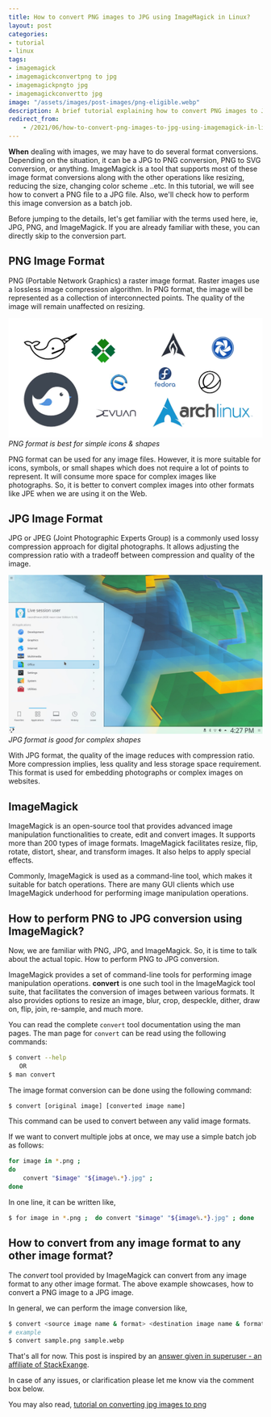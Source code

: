 ```yaml
---
title: How to convert PNG images to JPG using ImageMagick in Linux?
layout: post
categories:
- tutorial
- linux
tags:
- imagemagick
- imagemagickconvertpng to jpg
- imagemagickpngto jpg
- imagemagickconvertto jpg
image: "/assets/images/post-images/png-eligible.webp"
description: A brief tutorial explaining how to convert PNG images to JPG using the ImageMagick/convert tool. Also, learn the difference between PNG and JPG images.
redirect_from:
    - /2021/06/how-to-convert-png-images-to-jpg-using-imagemagick-in-linux/
---
```


**When** dealing with images, we may have to do several format conversions. Depending on the situation, it can be a JPG to PNG conversion, PNG to SVG conversion, or anything. ImageMagick is a tool that supports most of these image format conversions along with the other operations like resizing, reducing the size, changing color scheme ..etc. In this tutorial, we will see how to convert a PNG file to a JPG file. Also, we'll check how to perform this image conversion as a batch job.

Before jumping to the details, let's get familiar with the terms used here, ie, JPG, PNG, and ImageMagick. If you are already familiar with these, you can directly skip to the conversion part.

## PNG Image Format
PNG (Portable Network Graphics) a raster image format. Raster images use a lossless image compression algorithm. In PNG format, the image will be represented as a collection of interconnected points. The quality of the image will remain unaffected on resizing.

![PNG format is good for simple images](/assets/images/post-images/png-eligible.webp)
*PNG format is best for simple icons & shapes*

PNG format can be used for any image files. However, it is more suitable for icons, symbols, or small shapes which does not require a lot of points to represent. It will consume more space for complex images like photographs. So, it is better to convert complex images into other formats like JPE when we are using it on the Web.

## JPG Image Format
JPG or JPEG (Joint Photographic Experts Group) is a commonly used lossy compression approach for digital photographs. It allows adjusting the compression ratio with a tradeoff between compression and quality of the image.

![JPG format is suitable for complex images](/assets/images/post-images/kde-neon-5.10.jpg)
*JPG format is good for complex shapes*

With JPG format, the quality of the image reduces with compression ratio. More compression implies, less quality and less storage space requirement. This format is used for embedding photographs or complex images on websites.

## ImageMagick
ImageMagick is an open-source tool that provides advanced image manipulation functionalities to create, edit and convert images. It supports more than 200 types of image formats. ImageMagick facilitates resize, flip, rotate, distort, shear, and transform images. It also helps to apply special effects.

Commonly, ImageMagick is used as a command-line tool, which makes it suitable for batch operations. There are many GUI clients which use ImageMagick underhood for performing image manipulation operations.

## How to perform PNG to JPG conversion using ImageMagick?
Now, we are familiar with PNG, JPG, and ImageMagick. So, it is time to talk about the actual topic. How to perform PNG to JPG conversion.

ImageMagick provides a set of command-line tools for performing image manipulation operations. **convert** is one such tool in the ImageMagick tool suite, that facilitates the conversion of images between various formats. It also provides options to resize an image, blur, crop, despeckle, dither, draw on, flip, join, re-sample, and much more.

You can read the complete `convert` tool documentation using the man pages. The man page for `convert` can be read using the following commands:
```bash
$ convert --help
   OR
$ man convert
```
The image format conversion can be done using the following command:
```bash
$ convert [original image] [converted image name]
```
This command can be used to convert between any valid image formats.

If we want to convert multiple jobs at once, we may use a simple batch job as follows:
```bash
for image in *.png ; 
do 
    convert "$image" "${image%.*}.jpg" ;
done
```
In one line, it can be written like,
```bash
$ for image in *.png ;  do convert "$image" "${image%.*}.jpg" ; done
```
## How to convert from any image format to any other image format?
The *convert* tool provided by ImageMagick can convert from any image format to any other image format. The above example showcases, how to convert a PNG image to a JPG image.

In general, we can perform the image conversion like,
```bash
$ convert <source image name & format> <destination image name & format>
# example
$ convert sample.png sample.webp
```

That's all for now. This post is inspired by an [answer given in superuser - an affiliate of StackExange](https://superuser.com/questions/71028/batch-converting-png-to-jpg-in-linux).

In case of any issues, or clarification please let me know via the comment box below.

You may also read, [tutorial on converting jpg images to png](/convert-jpg-to-png-imagemagick/)

